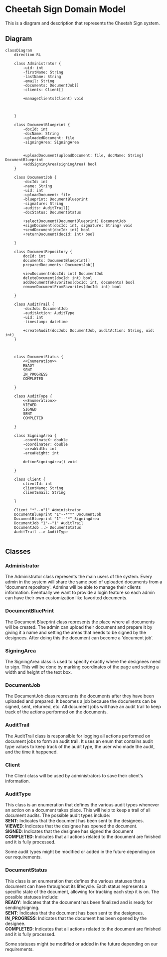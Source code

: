 # Cheetah Sign Domain Model

This is a diagram and description that represents the Cheetah Sign system.

## Diagram

```mermaid
classDiagram
    direction RL

    class Administrator {
        -uid: int
        -firstName: String
        -lastName: String
        -email: String
        -documents: DocumentJob[]
        -clients: Client[]

        +manageClients(Client) void



    }

    class DocumentBlueprint {
        -docId: int
        -docName: String
        -uploadedDocument: file
        -signingArea: SigningArea


        +uploadDocument(uploadDocument: file, docName: String) DocumentBlueprint
        +addSigningArea(signingArea) bool
    }

    class DocumentJob {
        -docId: int
        -name: String
        -uid: int
        -uploadDocument: file
        -blueprint: DocumentBlueprint
        -signature: String
        -audits: AuditTrail[]
        -docStatus: DocumentStatus

        +selectDocument(DocumentBlueprint) DocumentJob
        +signDocument(docId: int, signature: String) void
        +sendDocument(docId: int) bool
        +returnDocument(docId: int) bool

    }

    class DocumentRepository {
        docId: int
        documents: DocumentBlueprint[]
        preparedDocuments: DocumentJob[]

        viewDocument(docId: int) DocumentJob
        deleteDocument(docId: int) bool
        addDocumentToFavorites(docId: int, documents) bool
        removeDocumentFromFavorites(docId: int) bool

    }

    class AuditTrail {
        -docJob: DocumentJob
        -auditAction: AuditType
        -uid: int
        -timestamp: datetime

        +createAudit(docJob: DocumentJob, auditAction: String, uid: int)
    }



    class DocumentStatus {
        <<Enumeration>>
        READY
        SENT
        IN_PROGRESS
        COMPLETED

    }

    class AuditType {
        <<Enumeration>>
        VIEWED
        SIGNED
        SENT
        COMPLETED

    }

    class SigningArea {
        -coordinateX: double
        -coordinateY: double
        -areaWidth: int
        -areaHeight: int

        defineSigningArea() void

    }

    class Client {
        clientId: int
        clientName: String
        clientEmail: String

    }

    Client "*"--o"1" Administrator
    DocumentBlueprint "1"--*"*" DocumentJob
    DocumentBlueprint "1"--"*" SigningArea
    DocumentJob "1"--"1" AuditTrail
    DocumentJob ..> DocumentStatus
    AuditTrail ..> AuditType


```

## Classes

### Administrator

The Administrator class represents the main users of the system. Every admin in the system will share the same pool of uploaded documents from a 'document repository'. Admins will be able to manage their clients information. Eventually we want to provide a login feature so each admin can have their own customization like favorited documents.

### DocumentBluePrint

The Document Blueprint class represents the place where all documents will be created. The admin can upload their document and prepare it by giving it a name and setting the areas that needs to be signed by the designees. After doing this the document can become a 'document job'.

### SigningArea

The SigningArea class is used to specify exactly where the designees need to sign. This will be done by marking coordinates of the page and setting a width and height of the text box.

### DocumentJob

The DocumentJob class represents the documents after they have been uploaded and prepared. It becomes a job because the documents can be signed, sent, returned, etc. All document jobs will have an audit trail to keep track of the actions performed on the documents.

### AuditTrail

The AuditTrail class is responsible for logging all actions performed on document jobs to form an audit trail. It uses an enum that contains audit type values to keep track of the audit type, the user who made the audit, and the time it happened.

### Client

The Client class will be used by administrators to save their client's information.

### AuditType

This class is an enumeration that defines the various audit types whenever an action on a document takes place. This will help to keep a trail of all document audits. The possible audit types include:
<br>
**SENT**: Indicates that the document has been sent to the designees.
<br>
**VIEWED**: Indicates that the designee has opened the document.
<br>
**SIGNED**: Indicates that the designee has signed the document
<br>
**COMPLETED**: Indicates that all actions related to the document are finished and it is fully processed.

Some audit types might be modified or added in the future depending on our requirements.

### DocumentStatus

This class is an enumeration that defines the various statuses that a document can have throughout its lifecycle. Each status represents a specific state of the document, allowing for tracking each step it is on. The possible statuses include:
<br>
**READY**: Indicates that the document has been finalized and is ready for sending/signing.
<br>
**SENT**: Indicates that the document has been sent to the designees.
<br>
**IN_PROGRESS**: Indicates that the document has been opened by the designee.
<br>
**COMPLETED**: Indicates that all actions related to the document are finished and it is fully processed.

Some statuses might be modified or added in the future depending on our requirements.
